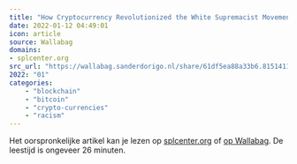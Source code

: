 ```yaml
---
title: "How Cryptocurrency Revolutionized the White Supremacist Movement"
date: 2022-01-12 04:49:01
icon: article
source: Wallabag
domains:
- splcenter.org
src_url: "https://wallabag.sanderdorigo.nl/share/61df5ea88a33b6.81514112"
2022: "01"
categories:
    - "blockchain"
    - "bitcoin"
    - "crypto-currencies"
    - "racism"
---
```

Het oorspronkelijke artikel kan je lezen op [splcenter.org](https://www.splcenter.org/hatewatch/2021/12/09/how-cryptocurrency-revolutionized-white-supremacist-movement) of [op Wallabag](https://wallabag.sanderdorigo.nl/share/61df5ea88a33b6.81514112). De leestijd is ongeveer 26 minuten.